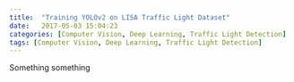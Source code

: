 ```yaml
---
title:  "Training YOLOv2 on LISA Traffic Light Dataset"
date:   2017-05-03 15:04:23
categories: [Computer Vision, Deep Learning, Traffic Light Detection]
tags: [Computer Vision, Deep Learning, Traffic Light Detection]
---
```

Something something

